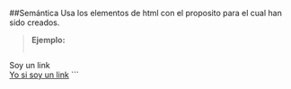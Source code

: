 ##Semántica
Usa los elementos de html con el proposito para el cual han sido creados.

>**Ejemplo:**
>```html
<!-- No Recomendado -->
<div onclick="redireccionarInicio();">Soy un link</div>
<!-- Recomendado -->
<a href="/inicio">Yo si soy un link</a>
```


